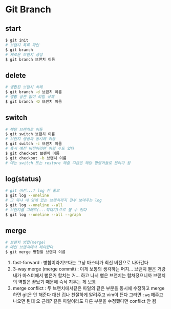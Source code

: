 # Git Branch

## start

```bash
$ git init
# 브랜치 목록 확인
$ git branch
# 새로운 브랜치 생성
$ git branch 브랜치 이름
```



## delete

```bash
# 병합된 브랜치 삭제
$ git branch -d 브랜치 이름
# 병합 상관 없이 리얼 삭제
$ git branch -D 브랜치 이름
```



## switch

```bash
# 해당 브랜치로 이동
$ git switch 브랜치 이름
# 브랜치 생성과 동시에 이동
$ git switch -c 브랜치 이름
# 혹시 예전 버전이라면 이럴 수도 있다
$ git checkout 브랜치 이름
$ git checkout -b 브랜치 이름
# 얘는 switch 또는 restore 해줌 지금은 해당 명령어들로 분리가 됨
```



## log(status)

```bash
# git 버전...? log 한 줄로
$ git log --oneline
# 그 뭐냐 내 앞에 있는 브랜치까지 전부 보여주는 log
$ git log --oneline --all
# 브랜치를 그래프(...작대기)으로 볼 수 있다
$ git log --oneline --all --graph
```



## merge

```bash
# 브랜치 병합(merge)
# 메인 브랜치에서 해야한다
$ git merge 병합할 브랜치 이름
```

1. fast-forward
   : 병합이라기보다는 그냥 마스터가 최신 버전으로 나아간다
2. 3-way merge (merge commit)
   : 이게 보통의 생각하는 머지... 브랜치 뻗은 거랑 내가 마스터에서 뻗은거 합치는 거...
   하고 나서 뻗은 브랜치는 합쳐졌으니까 브랜치의 역할은 끝났기 때문에 슥삭 지우는 게 보통
3. merge conflict
   : 두 브랜치에서같은 파일의 같은 부분을 동시에 수정하고 merge하면 git은 안 해준다 대신 겁나 친절하게 알려주고 vim이 뜬다 그러면 `:wq` 해주고 나오면 된대
   오 근데? 같은 파일이라도 다른 부분을 수정했다면 conflict 안 됨





